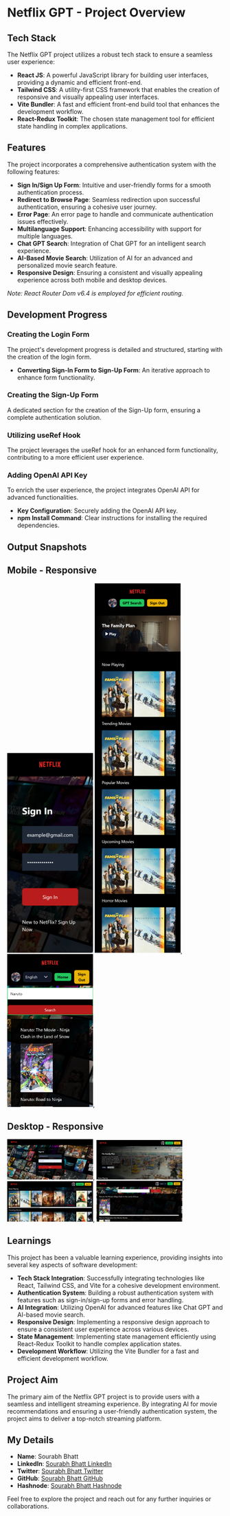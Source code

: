 # Netflix GPT - Project Overview

## Tech Stack
The Netflix GPT project utilizes a robust tech stack to ensure a seamless user experience:

- **React JS**: A powerful JavaScript library for building user interfaces, providing a dynamic and efficient front-end.
- **Tailwind CSS**: A utility-first CSS framework that enables the creation of responsive and visually appealing user interfaces.
- **Vite Bundler**: A fast and efficient front-end build tool that enhances the development workflow.
- **React-Redux Toolkit**: The chosen state management tool for efficient state handling in complex applications.

## Features
The project incorporates a comprehensive authentication system with the following features:

- **Sign In/Sign Up Form**: Intuitive and user-friendly forms for a smooth authentication process.
- **Redirect to Browse Page**: Seamless redirection upon successful authentication, ensuring a cohesive user journey.
- **Error Page**: An error page to handle and communicate authentication issues effectively.
- **Multilanguage Support**: Enhancing accessibility with support for multiple languages.
- **Chat GPT Search**: Integration of Chat GPT for an intelligent search experience.
- **AI-Based Movie Search**: Utilization of AI for an advanced and personalized movie search feature.
- **Responsive Design**: Ensuring a consistent and visually appealing experience across both mobile and desktop devices.

_Note: React Router Dom v6.4 is employed for efficient routing._

## Development Progress

### Creating the Login Form
The project's development progress is detailed and structured, starting with the creation of the login form.

- **Converting Sign-In Form to Sign-Up Form**: An iterative approach to enhance form functionality.

### Creating the Sign-Up Form
A dedicated section for the creation of the Sign-Up form, ensuring a complete authentication solution.

### Utilizing useRef Hook
The project leverages the useRef hook for an enhanced form functionality, contributing to a more efficient user experience.

### Adding OpenAI API Key
To enrich the user experience, the project integrates OpenAI API for advanced functionalities.

- **Key Configuration**: Securely adding the OpenAI API key.
- **npm Install Command**: Clear instructions for installing the required dependencies.

## Output Snapshots

## Mobile - Responsive
<img src="./src/assets/Responsive-1.png" alt="Desktop" width="200" height="auto">
<img src="./src/assets/Responsive-2.png" alt="Responsive 2" width="200" height="">, 
<img src="./src/assets/Responsive-3.png" alt="Responsive 3" width="200" height="">,

## Desktop - Responsive
<img src="./src/assets/Responsive-4.png" alt="Responsive 4" width="200" height="auto">, 
<img src="./src/assets/Responsive-5.png" alt="Responsive 5" width="200" height="auto">, 
<img src="./src/assets/Responsive-6.png" alt="Responsive 6" width="200" height="auto">, 
<img src="./src/assets/Responsive-7.png" alt="Responsive 7" width="200" height="auto">

## Learnings
This project has been a valuable learning experience, providing insights into several key aspects of software development:

- **Tech Stack Integration**: Successfully integrating technologies like React, Tailwind CSS, and Vite for a cohesive development environment.
- **Authentication System**: Building a robust authentication system with features such as sign-in/sign-up forms and error handling.
- **AI Integration**: Utilizing OpenAI for advanced features like Chat GPT and AI-based movie search.
- **Responsive Design**: Implementing a responsive design approach to ensure a consistent user experience across various devices.
- **State Management**: Implementing state management efficiently using React-Redux Toolkit to handle complex application states.
- **Development Workflow**: Utilizing the Vite Bundler for a fast and efficient development workflow.

## Project Aim
The primary aim of the Netflix GPT project is to provide users with a seamless and intelligent streaming experience. By integrating AI for movie recommendations and ensuring a user-friendly authentication system, the project aims to deliver a top-notch streaming platform.

## My Details
- **Name**: Sourabh Bhatt
- **LinkedIn**: [Sourabh Bhatt LinkedIn](https://linkedin.com/in/sourabh-bhatt)
- **Twitter**: [Sourabh Bhatt Twitter](https://twitter.com/sourabh__bhatt)
- **GitHub**: [Sourabh Bhatt GitHub](https://github.com/sourabh-bhatt)
- **Hashnode**: [Sourabh Bhatt Hashnode](https://sourbhatt.hashnode.dev)

Feel free to explore the project and reach out for any further inquiries or collaborations.
